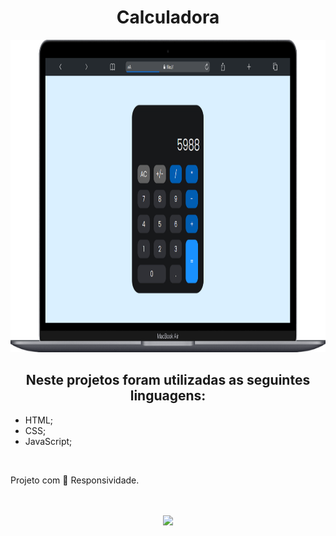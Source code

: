 <h1 align="center" > Calculadora </h1>

<p align="center">
  <img width="900" height="500" src="https://github.com/FelipeAz01/calculadora-display-grid-main/blob/main/img/Macbook-Air-.png">

</p>

<h2 align="center"> Neste projetos foram utilizadas as seguintes linguagens:</h2>
<ul>
 <li>HTML;</li>
 <li>CSS;</li>
 <li>JavaScript;</li>
</ul>
<br>
<p> Projeto com 📱 Responsividade.</p>
<br>
<br>

<div align="center"> 
<a href="https://felipeaz01.github.io/calculadora-display-grid-main/" >
  <img   width="120px" src="https://img.shields.io/website-up-down-green-red/http/monip.org.svg"  /> 
</a>
</div>
